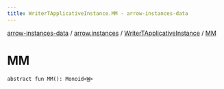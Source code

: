 ```yaml
---
title: WriterTApplicativeInstance.MM - arrow-instances-data
---
```


[arrow-instances-data](../../index.html) / [arrow.instances](../index.html) / [WriterTApplicativeInstance](index.html) / [MM](./-m-m.html)

# MM

`abstract fun MM(): Monoid<`[`W`](index.html#W)`>`